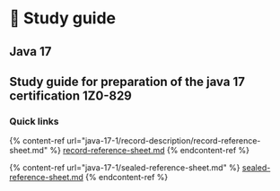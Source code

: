 # 📖 Study guide

## Java 17

## Study guide for preparation of the java 17 certification 1Z0-829

### Quick links

{% content-ref url="java-17-1/record-description/record-reference-sheet.md" %}
[record-reference-sheet.md](java-17-1/record-description/record-reference-sheet.md)
{% endcontent-ref %}

{% content-ref url="java-17-1/sealed-reference-sheet.md" %}
[sealed-reference-sheet.md](java-17-1/sealed-reference-sheet.md)
{% endcontent-ref %}
